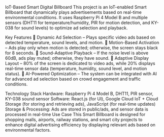 IoT-Based Smart Digital Billboard
This project is an IoT-enabled Smart Billboard that dynamically plays advertisements based on real-time environmental conditions. It uses Raspberry Pi 4 Model B and multiple sensors (DHT11 for temperature/humidity, PIR for motion detection, and KY-038 for sound levels) to optimize ad selection and playback.

Key Features
🔹 Dynamic Ad Selection – Plays specific video ads based on detected temperature, sound levels, and motion.
🔹 Motion-Based Activation – Ads play only when motion is detected; otherwise, the screen stays black for 8 seconds.
🔹 Sound-Adaptive Playback – If the noise level is above 60dB, ads play muted; otherwise, they have sound.
🔹 Adaptive Display Layout – 80% of the screen is dedicated to video ads, while 20% displays real-time sensor data (temperature, humidity, sound level, and motion status).
🔹 AI-Powered Optimization – The system can be integrated with AI for advanced ad selection based on crowd engagement and traffic conditions.

Technology Stack
Hardware: Raspberry Pi 4 Model B, DHT11, PIR sensor, KY-038 sound sensor
Software: React.js (for UI), Google Cloud IoT + Cloud Storage (for storing and retrieving ads), JavaScript (for real-time updates)
Storage & Processing: Ads are stored in public/ads, and sensor data is processed in real-time
Use Case
This Smart Billboard is designed for shopping malls, airports, railway stations, and smart city projects to enhance digital advertising efficiency by displaying relevant ads based on environmental factors.
